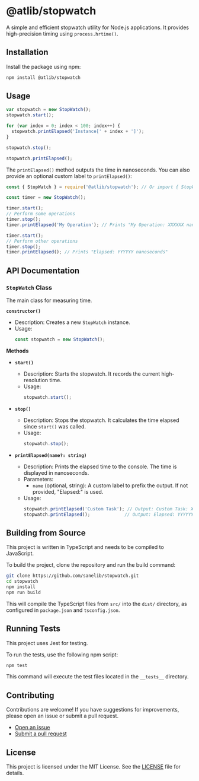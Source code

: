 # @atlib/stopwatch

A simple and efficient stopwatch utility for Node.js applications. It provides high-precision timing using `process.hrtime()`.

## Installation

Install the package using npm:
```bash
npm install @atlib/stopwatch
```

## Usage

```javascript
var stopwatch = new StopWatch();
stopwatch.start();

for (var index = 0; index < 100; index++) {
  stopwatch.printElapsed('Instance[' + index + ']');
}

stopwatch.stop();

stopwatch.printElapsed();
```

The `printElapsed()` method outputs the time in nanoseconds. You can also provide an optional custom label to `printElapsed()`:

```javascript
const { StopWatch } = require('@atlib/stopwatch'); // Or import { StopWatch } from '@atlib/stopwatch';

const timer = new StopWatch();

timer.start();
// Perform some operations
timer.stop();
timer.printElapsed('My Operation'); // Prints "My Operation: XXXXXX nanoseconds"

timer.start();
// Perform other operations
timer.stop();
timer.printElapsed(); // Prints "Elapsed: YYYYYY nanoseconds"
```

## API Documentation

### `StopWatch` Class

The main class for measuring time.

**`constructor()`**

*   Description: Creates a new `StopWatch` instance.
*   Usage:
    ```javascript
    const stopwatch = new StopWatch();
    ```

**Methods**

*   **`start()`**
    *   Description: Starts the stopwatch. It records the current high-resolution time.
    *   Usage:
        ```javascript
        stopwatch.start();
        ```

*   **`stop()`**
    *   Description: Stops the stopwatch. It calculates the time elapsed since `start()` was called.
    *   Usage:
        ```javascript
        stopwatch.stop();
        ```

*   **`printElapsed(name?: string)`**
    *   Description: Prints the elapsed time to the console. The time is displayed in nanoseconds.
    *   Parameters:
        *   `name` (optional, string): A custom label to prefix the output. If not provided, "Elapsed:" is used.
    *   Usage:
        ```javascript
        stopwatch.printElapsed('Custom Task'); // Output: Custom Task: XXXXXX nanoseconds
        stopwatch.printElapsed();             // Output: Elapsed: YYYYYY nanoseconds
        ```

## Building from Source

This project is written in TypeScript and needs to be compiled to JavaScript.

To build the project, clone the repository and run the build command:

```bash
git clone https://github.com/sanelib/stopwatch.git
cd stopwatch
npm install
npm run build
```

This will compile the TypeScript files from `src/` into the `dist/` directory, as configured in `package.json` and `tsconfig.json`.

## Running Tests

This project uses Jest for testing.

To run the tests, use the following npm script:

```bash
npm test
```

This command will execute the test files located in the `__tests__` directory.

## Contributing

Contributions are welcome! If you have suggestions for improvements, please open an issue or submit a pull request.

*   [Open an issue](https://github.com/sanelib/stopwatch/issues)
*   [Submit a pull request](https://github.com/sanelib/stopwatch/pulls)

## License

This project is licensed under the MIT License. See the [LICENSE](LICENSE) file for details.
